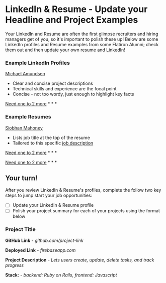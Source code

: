 # LinkedIn & Resume - Update your Headline and Project Examples

Your LinkedIn and Resume are often the first glimpse recruiters and hiring managers get of you, so it's important to polish these up! Below are some LinkedIn profiles and Resume examples from some Flatiron Alumni; check them out and then update your own resume and LinkedIn! 


### Example LinkedIn Profiles 

[Michael Amundsen](https://www.linkedin.com/in/cordavi/)

* Clear and concise project descriptions
* Technical skills and experience are the focal point
* Concise - not too wordy, just enough to highlight key facts

[Need one to 2 more]()
*
*
*

### Example Resumes

[Siobhan Mahoney](https://docs.google.com/document/d/1x70srn52bsOWWyIGCVrIIORsRGvwRXBTDxd-PEixEpA/edit)

* Lists job title at the top of the resume
* Tailored to this specific [job description](https://docs.google.com/document/d/1A-dvvVNhF7uhodPkegea1aEztwHOXsjwFy8uaq_fdlY/edit)

[Need one to 2 more]()
*
*
*

[Need one to 2 more]()
*
*
*

## Your turn!
After you review LinkedIn & Resume's profiles, complete the follow two key steps to jump start your job opportunities:
- [ ] Update your LinkedIn & Resume profile
- [ ] Polish your project summary for each of your projects using the format below

### Project Title

**GitHub Link** 					- *github.com/project-link*

**Deployed Link**					- *firebaseapp.com*

**Project Description** 	        - *Lets users create, update, delete tasks, and track progress*

**Stack:** 							- *backend: Ruby on Rails, frontend: Javascript*
									